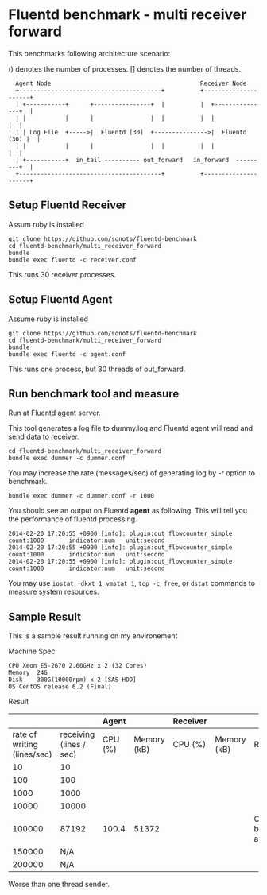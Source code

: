 # Fluentd benchmark - multi receiver forward

This benchmarks following architecture scenario:

() denotes the number of processes. [] denotes the number of threads.

```
  Agent Node                                          Receiver Node
  +----------------------------------------+          +---------------------+
  | +-----------+      +----------------+  |          |  +---------------+  |
  | |           |      |                |  |          |  |               |  |
  | | Log File  +----->|  Fluentd [30]  +--------------->|  Fluentd (30) |  |
  | |           |      |                |  |          |  |               |  |
  | +-----------+  in_tail ---------- out_forward   in_forward  ---------+  |
  +----------------------------------------+          +---------------------+
```

## Setup Fluentd Receiver

Assum ruby is installed

```
git clone https://github.com/sonots/fluentd-benchmark
cd fluentd-benchmark/multi_receiver_forward
bundle
bundle exec fluentd -c receiver.conf
```

This runs 30 receiver processes.

## Setup Fluentd Agent

Assume ruby is installed

```
git clone https://github.com/sonots/fluentd-benchmark
cd fluentd-benchmark/multi_receiver_forward
bundle
bundle exec fluentd -c agent.conf
```

This runs one process, but 30 threads of out_forward.

## Run benchmark tool and measure

Run at Fluentd agent server. 

This tool generates a log file to dummy.log and Fluentd agent will read and send data to receiver. 

```
cd fluentd-benchmark/multi_receiver_forward
bundle exec dummer -c dummer.conf
```

You may increase the rate (messages/sec) of generating log by -r option to benchmark. 

```
bundle exec dummer -c dummer.conf -r 1000
```

You should see an output on Fluentd **agent** as following. This will tell you the performance of fluentd processing. 

```
2014-02-20 17:20:55 +0900 [info]: plugin:out_flowcounter_simple count:1000       indicator:num   unit:second
2014-02-20 17:20:55 +0900 [info]: plugin:out_flowcounter_simple count:1000       indicator:num   unit:second
2014-02-20 17:20:55 +0900 [info]: plugin:out_flowcounter_simple count:1000       indicator:num   unit:second
```

You may use `iostat -dkxt 1`, `vmstat 1`, `top -c`, `free`, or `dstat` commands to measure system resources. 

## Sample Result

This is a sample result running on my environement

Machine Spec

```
CPU Xeon E5-2670 2.60GHz x 2 (32 Cores)
Memory  24G
Disk    300G(10000rpm) x 2 [SAS-HDD]
OS CentOS release 6.2 (Final)
```

Result

|                             |                         | Agent   |             | Receiver |             |                       |
|-----------------------------|-------------------------|---------|-------------|----------|-------------|-----------------------|
| rate of writing (lines/sec) | receiving (lines / sec) | CPU (%) | Memory (kB) | CPU (%)  | Memory (kB) | Remarks               |
| 10                          | 10                      |         |             |          |             |                       |
| 100                         | 100                     |         |             |          |             |                       |
| 1000                        | 1000                    |         |             |          |             |                       |
| 10000                       | 10000                   |         |             |          |             |                       |
| 100000                      | 87192                   | 100.4   | 51372       |          |             | CPU bound at agent    |
| 150000                      | N/A                     |         |             |          |             |                       |
| 200000                      | N/A                     |         |             |          |             |                       |

Worse than one thread sender. 
